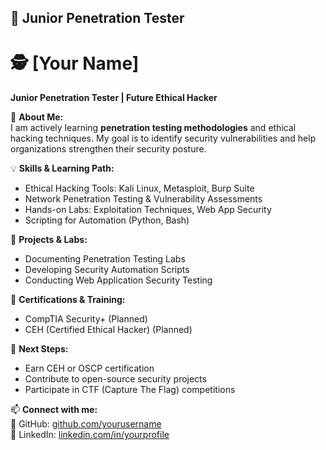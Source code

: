 ## 🔹 Junior Penetration Tester

# 🕵️ [Your Name]  
**Junior Penetration Tester | Future Ethical Hacker**  

📌 **About Me:**  
I am actively learning **penetration testing methodologies** and ethical hacking techniques. 
My goal is to identify security vulnerabilities and help organizations strengthen their security posture.

💡 **Skills & Learning Path:**  
- Ethical Hacking Tools: Kali Linux, Metasploit, Burp Suite  
- Network Penetration Testing & Vulnerability Assessments  
- Hands-on Labs: Exploitation Techniques, Web App Security  
- Scripting for Automation (Python, Bash)  

📂 **Projects & Labs:**  
- Documenting Penetration Testing Labs  
- Developing Security Automation Scripts  
- Conducting Web Application Security Testing  

📜 **Certifications & Training:**  
- CompTIA Security+ (Planned)
- CEH (Certified Ethical Hacker) (Planned)  

🚀 **Next Steps:**  
- Earn CEH or OSCP certification  
- Contribute to open-source security projects  
- Participate in CTF (Capture The Flag) competitions  

📫 **Connect with me:**  
🔗 GitHub: [github.com/yourusername](https://github.com/yourusername)  
💼 LinkedIn: [linkedin.com/in/yourprofile](https://linkedin.com/in/yourprofile)  
```
